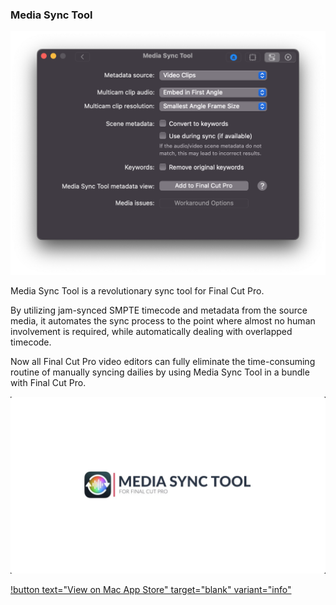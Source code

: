 ### Media Sync Tool

![](/static/ss-media-sync-tool.png)

Media Sync Tool is a revolutionary sync tool for Final Cut Pro.

By utilizing jam-synced SMPTE timecode and metadata from the source media, it automates the sync process to the point where almost no human involvement is required, while automatically dealing with overlapped timecode.

Now all Final Cut Pro video editors can fully eliminate the time-consuming routine of manually syncing dailies by using Media Sync Tool in a bundle with Final Cut Pro.

[![](/static/media-sync-tool.jpg)](https://www.youtube.com/watch?v=-nBBhmwfj88)

[!button text="View on Mac App Store" target="blank" variant="info"](https://apps.apple.com/app/id1559556642?mt=12)
